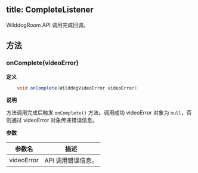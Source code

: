 title: CompleteListener
---

WilddogRoom API 调用完成回调。

## 方法

### onComplete(videoError)

**定义**   

```java
	void onComplete(WilddogVideoError videoError)
```

**说明**

方法调用完成后触发 `onComplete()` 方法。调用成功 videoError 对象为 `null`，否则通过 videoError 对象传递错误信息。

**参数**

| 参数名 | 描述 |
|---|---|
| videoError |API 调用错误信息。|



